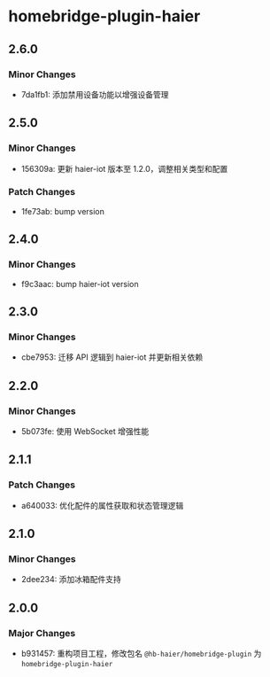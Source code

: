 # homebridge-plugin-haier

## 2.6.0

### Minor Changes

- 7da1fb1: 添加禁用设备功能以增强设备管理

## 2.5.0

### Minor Changes

- 156309a: 更新 haier-iot 版本至 1.2.0，调整相关类型和配置

### Patch Changes

- 1fe73ab: bump version

## 2.4.0

### Minor Changes

- f9c3aac: bump haier-iot version

## 2.3.0

### Minor Changes

- cbe7953: 迁移 API 逻辑到 haier-iot 并更新相关依赖

## 2.2.0

### Minor Changes

- 5b073fe: 使用 WebSocket 增强性能

## 2.1.1

### Patch Changes

- a640033: 优化配件的属性获取和状态管理逻辑

## 2.1.0

### Minor Changes

- 2dee234: 添加冰箱配件支持

## 2.0.0

### Major Changes

- b931457: 重构项目工程，修改包名 `@hb-haier/homebridge-plugin` 为 `homebridge-plugin-haier`

